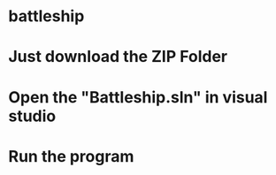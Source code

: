 # battleship

# Just download the ZIP Folder 
# Open the "Battleship.sln" in visual studio
# Run the program
